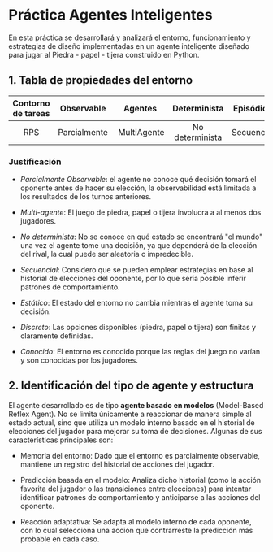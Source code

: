 
Práctica Agentes Inteligentes
=============================
En esta práctica se desarrollará y analizará el entorno, funcionamiento y estrategias de diseño implementadas en un agente inteligente diseñado para jugar al Piedra - papel - tijera construido en Python.

## 1. Tabla de propiedades del entorno
Contorno de tareas | Observable| Agentes | Determinista | Episódico | Estático | Discreto | Conocido
:---: | :---: | :---: | :---: | :---: | :---: | :---: | :---: |
 RPS | Parcialmente | MultiAgente | No determinista | Secuencial | Estático |  Discreto |  Conocido |

 ### Justificación

- _Parcialmente Observable_: el agente no conoce qué decisión tomará el oponente antes de hacer su elección, la observabilidad está limitada a los resultados de los turnos anteriores.

- _Multi-agente_: El juego de piedra, papel o tijera involucra a al menos dos jugadores.

- _No determinista_: No se conoce en qué estado se encontrará "el mundo" una vez el agente tome una decisión, ya que dependerá de la elección del rival, la cual puede ser aleatoria o impredecible.

- _Secuencial_: Considero que se pueden emplear estrategias en base al historial de elecciones del oponente, por lo que sería posible inferir patrones de comportamiento.

- _Estático_: El estado del entorno no cambia mientras el agente toma su decisión.

- _Discreto_: Las opciones disponibles (piedra, papel o tijera) son finitas y claramente definidas.

- _Conocido_: El entorno es conocido porque las reglas del juego no varían y son conocidas por los jugadores.

## 2. Identificación del tipo de agente y estructura
El agente desarrollado es de tipo **agente basado en modelos** (Model-Based Reflex Agent). No se limita únicamente a reaccionar de manera simple al estado actual, sino que utiliza un modelo interno basado en el historial de elecciones del jugador para mejorar su toma de decisiones. Algunas de sus características principales son:

- Memoria del entorno: Dado que el entorno es parcialmente observable, mantiene un registro del historial de acciones del jugador.

- Predicción basada en el modelo: Analiza dicho historial (como la acción favorita del jugador o las transiciones entre elecciones) para intentar identificar patrones de comportamiento y anticiparse a las acciones del oponente.

- Reacción adaptativa: Se adapta al modelo interno de cada oponente, con lo cual selecciona una acción que contrarreste la predicción más probable en cada caso.